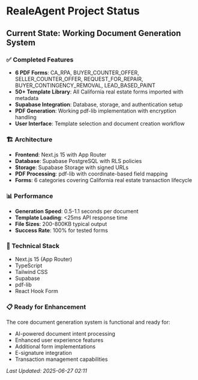 # RealeAgent Project Status

## Current State: Working Document Generation System

### ✅ Completed Features
- **6 PDF Forms**: CA_RPA, BUYER_COUNTER_OFFER, SELLER_COUNTER_OFFER, REQUEST_FOR_REPAIR, BUYER_CONTINGENCY_REMOVAL, LEAD_BASED_PAINT
- **50+ Template Library**: All California real estate forms imported with metadata
- **Supabase Integration**: Database, storage, and authentication setup
- **PDF Generation**: Working pdf-lib implementation with encryption handling
- **User Interface**: Template selection and document creation workflow

### 🏗️ Architecture
- **Frontend**: Next.js 15 with App Router
- **Database**: Supabase PostgreSQL with RLS policies
- **Storage**: Supabase Storage with signed URLs
- **PDF Processing**: pdf-lib with coordinate-based field mapping
- **Forms**: 6 categories covering California real estate transaction lifecycle

### 📊 Performance
- **Generation Speed**: 0.5-1.1 seconds per document
- **Template Loading**: <25ms API response time
- **File Sizes**: 200-800KB typical output
- **Success Rate**: 100% for tested forms

### 🔧 Technical Stack
- Next.js 15 (App Router)
- TypeScript
- Tailwind CSS
- Supabase
- pdf-lib
- React Hook Form

### 📋 Ready for Enhancement
The core document generation system is functional and ready for:
- AI-powered document intent processing
- Enhanced user experience features
- Additional form implementations
- E-signature integration
- Transaction management capabilities

*Last Updated: 2025-06-27 02:11*
